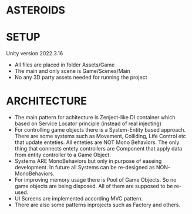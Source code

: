 # ASTEROIDS
# SETUP
Unity version 2022.3.16
- All files are placed in folder Assets/Game
- The main and only scene is Game/Scenes/Main
- No any 3D party assets needed for running the project
# ARCHITECTURE
- The main pattern for achitecture is Zenject-like DI container which based on Service Locator principle (instead of real injecting)
- For controlling game objects there is a System-Entity based approach. There are some systems such as Movement, Colliding, Life Control etc that 
update enteties. All enteties are NOT Mono Behaviors. The only thing that connects entety controllers are Component that apply data from entity controller
to a Game Object. 
- Systems ARE MonoBehaviors but only in purpose of easeing development. In future all Systems can be re-designed as NON-MonoBehaviors.
- For improving memory usage there is Pool of Game Objects. So no game objects are being disposed. All of them are supposed to be re-used.
- UI Screens are implemented according MVC pattern.
- There are also some patterns inprojects such as Factory and others.
